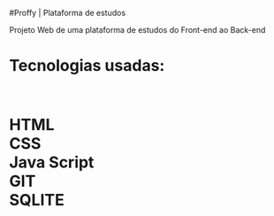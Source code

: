 #Proffy | Plataforma de estudos

Projeto Web de uma plataforma de estudos do Front-end ao Back-end

<h1>Tecnologias usadas:<h1><br>
HTML<br>
CSS<br>
Java Script<br>
GIT<br>
SQLITE<br>
